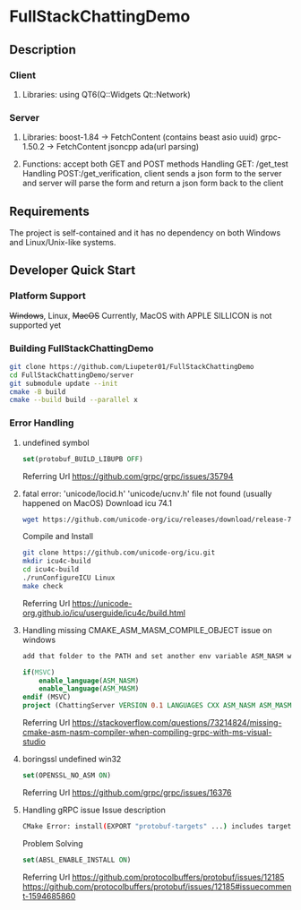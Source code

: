 # FullStackChattingDemo
## Description
### Client
1. Libraries: using QT6(Q::Widgets Qt::Network)

### Server
1. Libraries: 
   boost-1.84 -> FetchContent (contains beast asio uuid)
   grpc-1.50.2 -> FetchContent
   jsoncpp
   ada(url parsing)

2. Functions: accept both GET and POST methods
   Handling GET: /get_test
   Handling POST:/get_verification, client sends a json form to the server and server will parse the form and return a json form back to the client

## Requirements
The project is self-contained and it has no dependency on both Windows and Linux/Unix-like systems.

## Developer Quick Start
### Platform Support
~~Windows~~, Linux, ~~MacOS~~
Currently, MacOS with APPLE SILLICON is not supported yet

### Building  FullStackChattingDemo
```bash
git clone https://github.com/Liupeter01/FullStackChattingDemo
cd FullStackChattingDemo/server
git submodule update --init
cmake -B build
cmake --build build --parallel x
```

### Error Handling
1. undefined symbol
   ```cmake
   set(protobuf_BUILD_LIBUPB OFF)
   ```

   Referring Url
   https://github.com/grpc/grpc/issues/35794

2. fatal error: 'unicode/locid.h' 'unicode/ucnv.h' file not found (usually happened on MacOS)
   Download icu 74.1
   ```bash
   wget https://github.com/unicode-org/icu/releases/download/release-74-1/icu4c-74_1-src.tgz
   ```

   Compile and Install
   ```bash
   git clone https://github.com/unicode-org/icu.git
   mkdir icu4c-build
   cd icu4c-build
   ./runConfigureICU Linux
   make check
   ```

   Referring Url
   https://unicode-org.github.io/icu/userguide/icu4c/build.html

3. Handling missing CMAKE_ASM_MASM_COMPILE_OBJECT issue on windows
   ```bash
   add that folder to the PATH and set another env variable ASM_NASM with the name of nasm.exe.
   ```
   ```cmake
   if(MSVC)
       enable_language(ASM_NASM)
       enable_language(ASM_MASM)
   endif (MSVC)
   project (ChattingServer VERSION 0.1 LANGUAGES CXX ASM_NASM ASM_MASM)
   ```

   Referring Url
   https://stackoverflow.com/questions/73214824/missing-cmake-asm-nasm-compiler-when-compiling-grpc-with-ms-visual-studio

4. boringssl undefined win32
   ```cmake
   set(OPENSSL_NO_ASM ON)
   ```

   Referring Url
   https://github.com/grpc/grpc/issues/16376

5. Handling gRPC issue
   Issue description
   ```bash
   CMake Error: install(EXPORT "protobuf-targets" ...) includes target "libprotobuf-lite" which requires target "absl_node_hash_map" that is not in any export set.
   ```

   Problem Solving
   ```cmake
   set(ABSL_ENABLE_INSTALL ON)
   ```

   Referring Url
    https://github.com/protocolbuffers/protobuf/issues/12185 
    https://github.com/protocolbuffers/protobuf/issues/12185#issuecomment-1594685860